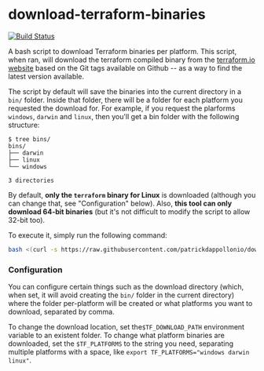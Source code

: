 # download-terraform-binaries

[![Build Status](https://travis-ci.org/patrickdappollonio/download-terraform-binaries.svg?branch=master)](https://travis-ci.org/patrickdappollonio/download-terraform-binaries)

A bash script to download Terraform binaries per platform. This script, when ran, will download
the terraform compiled binary from the [terraform.io website](https://www.terraform.io/) based on
the Git tags available on Github -- as a way to find the latest version available.

The script by default will save the binaries into the current directory in a `bin/` folder. Inside
that folder, there will be a folder for each platform you requested the download for. For example,
if you request the plarforms `windows`, `darwin` and `linux`, then you'll get a bin folder with the
following structure:

```
$ tree bins/
bins/
├── darwin
├── linux
└── windows

3 directories
```

By default, **only the `terraform` binary for Linux** is downloaded (although you can change that,
see "Configuration" below). Also, **this tool can only download 64-bit binaries** (but it's not
difficult to modify the script to allow 32-bit too).

To execute it, simply run the following command:

```bash
bash <(curl -s https://raw.githubusercontent.com/patrickdappollonio/download-terraform-binaries/master/download_terraform_binaries.sh)
```

### Configuration

You can configure certain things such as the download directory (which, when set, it will avoid creating
the `bin/` folder in the current directory) where the folder per-platform will be created or what platforms
you want to download, separated by comma.

To change the download location, set the`$TF_DOWNLOAD_PATH` environment variable to an existent folder. To
change what platform binaries are downloaded, set the `$TF_PLATFORMS` to the string you need, separating multiple
platforms with a space, like `export TF_PLATFORMS="windows darwin linux"`.
